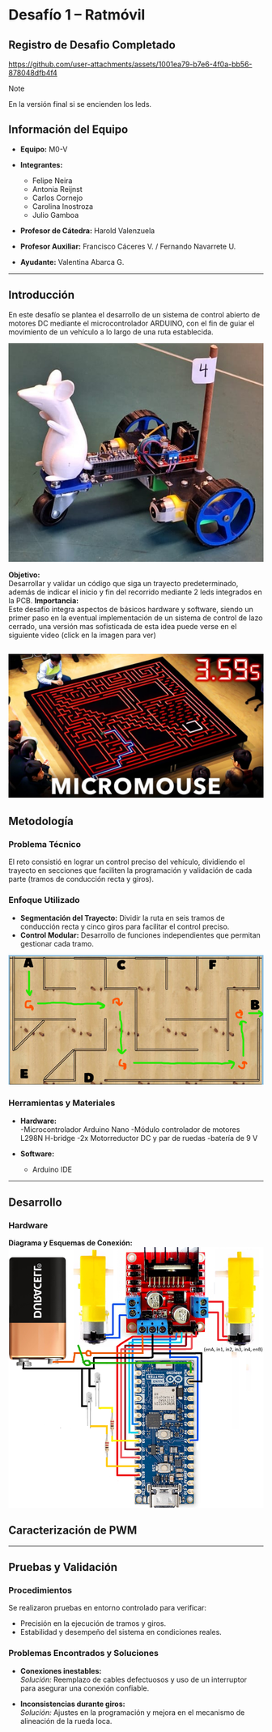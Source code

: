 # Desafío 1 – Ratmóvil 

## Registro de Desafio Completado
https://github.com/user-attachments/assets/1001ea79-b7e6-4f0a-bb56-878048dfb4f4
> [!NOTE]
> En la versión final si se encienden los leds.

## Información del Equipo

- **Equipo:** M0-V
- **Integrantes:**  
  - Felipe Neira  
  - Antonia Reijnst  
  - Carlos Cornejo  
  - Carolina Inostroza  
  - Julio Gamboa  

- **Profesor de Cátedra:** Harold Valenzuela  
- **Profesor Auxiliar:** Francisco Cáceres V. / Fernando Navarrete U.  
- **Ayudante:** Valentina Abarca G.


---

## Introducción

En este desafío se plantea el desarrollo de un sistema de control abierto de motores DC mediante el microcontrolador ARDUINO, con el fin de guiar el movimiento de un vehículo a lo largo de una ruta establecida.  

![Fast & Rats](Imagenes/A.jpg)

**Objetivo:**  
Desarrollar y validar un código que siga un trayecto predeterminado, además de indicar el inicio y fin del recorrido mediante 2 leds integrados en la PCB.
**Importancia:**  
Este desafío integra aspectos de básicos hardware y software, siendo un primer paso en la eventual implementación de un sistema de control de lazo cerrado, una versión mas sofisticada de esta idea puede verse en el siguiente video (click en la imagen para ver)

[![Texto alternativo](Imagenes/B.jpg)](https://www.youtube.com/watch?v=ZMQbHMgK2rw)
---

## Metodología

### Problema Técnico

El reto consistió en lograr un control preciso del vehículo, dividiendo el trayecto en secciones que faciliten la programación y validación de cada parte (tramos de conducción recta y giros).


### Enfoque Utilizado

- **Segmentación del Trayecto:** Dividir la ruta en seis tramos de conducción recta y cinco giros para facilitar el control preciso.
- **Control Modular:** Desarrollo de funciones independientes que permitan gestionar cada tramo.

![Ruta](Imagenes/C.png)

### Herramientas y Materiales

- **Hardware:**  
  -Microcontrolador Arduino Nano
  -Módulo controlador de motores L298N H-bridge
  -2x Motorreductor DC y par de ruedas
  -batería de 9 V


- **Software:**  
  - Arduino IDE

---

## Desarrollo

### Hardware

**Diagrama y Esquemas de Conexión:**  
![Ruta](Imagenes/esquema.png)


## Caracterización de PWM ##

---

## Pruebas y Validación

### Procedimientos

Se realizaron pruebas en entorno controlado para verificar:

- Precisión en la ejecución de tramos y giros.
- Estabilidad y desempeño del sistema en condiciones reales.

### Problemas Encontrados y Soluciones

- **Conexiones inestables:**  
  *Solución:* Reemplazo de cables defectuosos y uso de un interruptor para asegurar una conexión confiable.

- **Inconsistencias durante giros:**  
  *Solución:* Ajustes en la programación y mejora en el mecanismo de alineación de la rueda loca.


